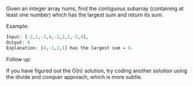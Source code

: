 Given an integer array nums, find the contiguous subarray (containing at least one number) which has the largest sum and return its sum.

Example:
```r
Input: [-2,1,-3,4,-1,2,1,-5,4],
Output: 6
Explanation: [4,-1,2,1] has the largest sum = 6.
```
Follow up:

If you have figured out the O(n) solution, try coding another solution using the divide and conquer approach, which is more subtle.
